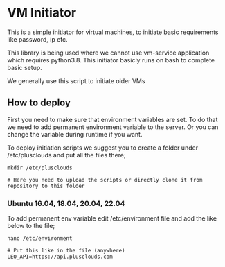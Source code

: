 # VM Initiator

This is a simple initiator for virtual machines, to initiate basic requirements like password, ip etc.

This library is being used where we cannot use vm-service application which requires python3.8. This initiator basicly runs on bash to complete basic setup.

We generally use this script to initiate older VMs

## How to deploy

First you need to make sure that environment variables are set. To do that we need to add permanent environment variable to the server. Or you can change the variable during runtime if you want.

To deploy initiation scripts we suggest you to create a folder under /etc/plusclouds and put all the files there;

```
mkdir /etc/plusclouds

# Here you need to upload the scripts or directly clone it from repository to this folder
```

### Ubuntu 16.04, 18.04, 20.04, 22.04
To add permanent env variable edit /etc/environment file and add the like below to the file;

```
nano /etc/environment
```

```
# Put this like in the file (anywhere)
LEO_API=https://api.plusclouds.com
```

